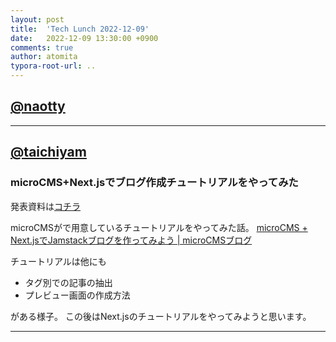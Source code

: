 ```yaml
---
layout: post
title:  'Tech Lunch 2022-12-09'
date:   2022-12-09 13:30:00 +0900
comments: true
author: atomita
typora-root-url: ..
---
```


## [@naotty](https://github.com/naotty)



----
## [@taichiyam](https://github.com/taichiyam)

### microCMS+Next.jsでブログ作成チュートリアルをやってみた

発表資料は[コチラ](https://github.com/RyukyuInteractive/tech.ryukyu-i.co.jp/files/10203687/microCMS.pdf)

microCMSがで用意しているチュートリアルをやってみた話。
[microCMS + Next.jsでJamstackブログを作ってみよう | microCMSブログ](https://blog.microcms.io/microcms-next-jamstack-blog/)


チュートリアルは他にも
- タグ別での記事の抽出
- プレビュー画面の作成方法

がある様子。
この後はNext.jsのチュートリアルをやってみようと思います。

----
